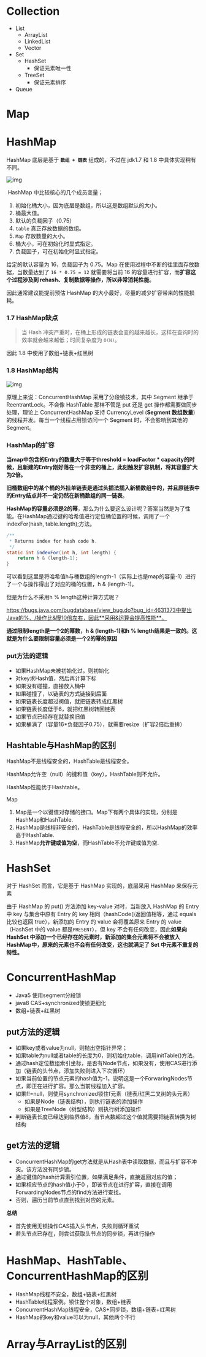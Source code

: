 # Collection

* List
  * ArrayList
  * LinkedList
  * Vector
* Set
  * HashSet
    * 保证元素唯一性
  * TreeSet
    * 保证元素排序
* Queue

# Map

# HashMap

HashMap 底层是基于 **`数组 + 链表`** 组成的，不过在 jdk1.7 和 1.8 中具体实现稍有不同。

![img](https://i.loli.net/2019/05/08/5cd1d2be77958.jpg)

 HashMap 中比较核心的几个成员变量；

1. 初始化桶大小，因为底层是数组，所以这是数组默认的大小。
2. 桶最大值。
3. 默认的负载因子（0.75）
4. `table` 真正存放数据的数组。
5. `Map` 存放数量的大小。
6. 桶大小，可在初始化时显式指定。
7. 负载因子，可在初始化时显式指定。

给定的默认容量为 16，负载因子为 0.75。Map 在使用过程中不断的往里面存放数据，当数量达到了 `16 * 0.75 = 12` 就需要将当前 16 的容量进行扩容，而**扩容这个过程涉及到 rehash、复制数据等操作，所以非常消耗性能**。

因此通常建议能提前预估 HashMap 的大小最好，尽量的减少扩容带来的性能损耗。

### 1.7 HashMap缺点

> 当 Hash 冲突严重时，在桶上形成的链表会变的越来越长，这样在查询时的效率就会越来越低；时间复杂度为 `O(N)`。

因此 1.8 中使用了数组+链表+红黑树

###  1.8 HashMap结构

![img](https://i.loli.net/2019/05/08/5cd1d2c1c1cd7.jpg)

原理上来说：ConcurrentHashMap 采用了分段锁技术，其中 Segment 继承于 ReentrantLock。不会像 HashTable 那样不管是 put 还是 get 操作都需要做同步处理，理论上 ConcurrentHashMap 支持 CurrencyLevel (**Segment 数组数量**)的线程并发。每当一个线程占用锁访问一个 Segment 时，不会影响到其他的 Segment。

### HashMap的扩容

**当map中包含的Entry的数量大于等于threshold = loadFactor \* capacity的时候，且新建的Entry刚好落在一个非空的桶上，此刻触发扩容机制，将其容量扩大为2倍。**

**旧桶数组中的某个桶的外挂单链表是通过头插法插入新桶数组中的，并且原链表中的Entry结点并不一定仍然在新桶数组的同一链表**。

**HashMap的容量必须是2的幂**，那么为什么要这么设计呢？答案当然是为了性能。在HashMap通过键的哈希值进行定位桶位置的时候，调用了一个indexFor(hash, table.length);方法。

```java
/**
 * Returns index for hash code h.
 */
static int indexFor(int h, int length) {
    return h & (length-1);
}
```
可以看到这里是将哈希值h与桶数组的length-1（实际上也是map的容量-1）进行了一个与操作得出了对应的桶的位置，h & (length-1)。

但是为什么不采用h % length这种计算方式呢？

https://bugs.java.com/bugdatabase/view_bug.do?bug_id=4631373中提出Java的%、/操作比&慢10倍左右，因此**采用&运算会提高性能**。

**通过限制length是一个2的幂数，h & (length-1)和h % length结果是一致的。这就是为什么要限制容量必须是一个2的幂的原因**

### put方法的逻辑

* 如果HashMap未被初始化过，则初始化
* 对key求Hash值，然后再计算下标
* 如果没有碰撞，直接放入桶中
* 如果碰撞了，以链表的方式链接到后面
* 如果链表长度超过阀值，就把链表转成红黑树
* 如果链表长度低于6，就把红黑树转回链表
* 如果节点已经存在就替换旧值
* 如果桶满了（容量16*负载因子0.75），就需要resize（扩容2倍后重排）

## **Hashtable与HashMap的区别**

HashMap不是线程安全的，HashTable是线程安全。

HashMap允许空（null）的键和值（key），HashTable则不允许。

HashMap性能优于Hashtable。

Map

1. Map是一个以键值对存储的接口。Map下有两个具体的实现，分别是HashMap和HashTable.
2. HashMap是线程非安全的，HashTable是线程安全的，所以HashMap的效率高于HashTable.
3. HashMap**允许键或值为空**，而HashTable不允许键或值为空.



# HashSet

对于 HashSet 而言，它是基于 HashMap 实现的，底层采用 HashMap 来保存元素

由于 HashMap 的 put() 方法添加 key-value 对时，当新放入 HashMap 的 Entry 中 key 与集合中原有 Entry 的 key 相同（hashCode()返回值相等，通过 equals 比较也返回 true），新添加的 Entry 的 value 会将覆盖原来 Entry 的 value（HashSet 中的 value 都是`PRESENT`），但 key 不会有任何改变，因此**如果向 HashSet 中添加一个已经存在的元素时，新添加的集合元素将不会被放入 HashMap中，原来的元素也不会有任何改变，这也就满足了 Set 中元素不重复的特性。**

# ConcurrentHashMap

* Java5 使用segment分段锁
* java8 CAS+synchronized使锁更细化
* 数组+链表+红黑树

## put方法的逻辑

* 如果key或者value为null，则抛出空指针异常； 
* 如果table为null或者table的长度为0，则初始化table，调用initTable()方法。
* 通过hash定位数组索引坐标，是否有Node节点，如果没有，使用CAS进行添加（链表的头节点，添加失败则进入下次循环）
* 如果当前位置的节点元素的hash值为-1，说明这是一个ForwaringNodes节点，即正在进行扩容。那么当前线程加入扩容。 
* 如果f!=null，则使用synchronized锁住f元素（链表/红黑二叉树的头元素）
  * 如果是Node（链表结构），则执行链表的添加操作
  * 如果是TreeNode（树型结构）则执行树添加操作
* 判断链表长度已经达到临界值8，当节点数超过这个值就需要把链表转换为树结构

## get方法的逻辑

- ConcurrentHashMap的get方法就是从Hash表中读取数据，而且与扩容不冲突。该方法没有同步锁。 
- 通过键值的hash计算索引位置，如果满足条件，直接返回对应的值； 
- 如果相应节点的hash值小于0 ，即该节点在进行扩容，直接在调用ForwardingNodes节点的find方法进行查找。 
- 否则，遍历当前节点直到找到对应的元素。

**总结**

* 首先使用无锁操作CAS插入头节点，失败则循环重试
* 若头节点已存在，则尝试获取头节点的同步锁，再进行操作



# HashMap、HashTable、ConcurrentHashMap的区别

* HashMap线程不安全，数组+链表+红黑树
* HashTable线程案例。锁住整个对象，数组+链表
* ConcurrentHashMap线程安全，CAS+同步锁，数组+链表+红黑树
* HashMap的key和value可以为null，其他两个不行

# Array与ArrayList的区别